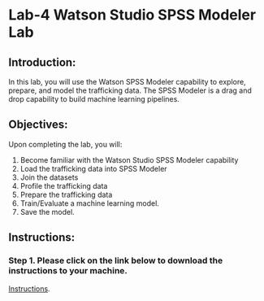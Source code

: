 # Lab-4 Watson Studio SPSS Modeler Lab

## Introduction:

In this lab, you will use the Watson SPSS Modeler capability to explore, prepare, and model the trafficking data. The SPSS Modeler is a drag and drop capability to build machine learning pipelines.

## Objectives:

Upon completing the lab, you will:

1. Become familiar with the Watson Studio SPSS Modeler capability
2. Load the trafficking data into SPSS Modeler
3. Join the datasets
4. Profile the trafficking data
5. Prepare the trafficking data
6. Train/Evaluate a machine learning model.
7. Save the model.

## Instructions:

### Step 1. Please click on the link below to download the instructions to your machine.

[Instructions](https://github.com/bleonardb3/DS_POT_01-13-2022/raw/main/Lab-4/fht-spss-modelerv01-13-2022.pdf).

